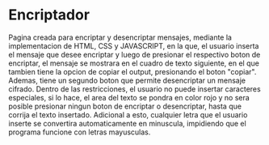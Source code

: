 # Encriptador
Pagina creada para encriptar y desencriptar mensajes, mediante la implementacion de HTML, CSS y JAVASCRIPT, en la que, el usuario inserta el mensaje que desee encriptar y luego de presionar el respectivo boton de encriptar, el mensaje se mostrara en el cuadro de texto siguiente, en el que tambien tiene la opcion de copiar el output, presionando el boton "copiar". Ademas, tiene un segundo boton que permite desencriptar un mensaje cifrado.
Dentro de las restricciones, el usuario no puede insertar caracteres especiales, si lo hace, el area del texto se pondra en color rojo y no sera posible presionar ningun boton de encriptar o desencriptar, hasta que corrija el texto insertado. Adicional a esto, cualquier letra que el usuario inserte se convertira automaticamente en minuscula, impidiendo que el programa funcione con letras mayusculas.

